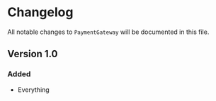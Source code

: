 # Changelog

All notable changes to `PaymentGateway` will be documented in this file.

## Version 1.0

### Added
- Everything

